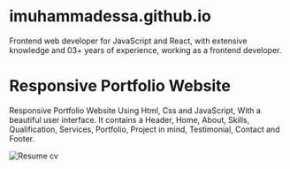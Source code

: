 # imuhammadessa.github.io

Frontend web developer for JavaScript and React, with extensive knowledge and 03+ years of experience, working as a frontend developer.

# Responsive Portfolio Website

Responsive Portfolio Website Using Html, Css and JavaScript, With a beautiful user interface. It contains a Header, Home, About, Skills, Qualification, Services, Portfolio, Project in mind, Testimonial, Contact and Footer.

![Resume cv](./assets/imgs/preview.png)
